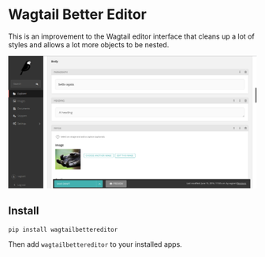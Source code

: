 Wagtail Better Editor
=====================
This is an improvement to the Wagtail editor interface that cleans up a lot of styles and allows a lot more objects to be nested.

![Screenshot](screenshot.png)

Install
-------

    pip install wagtailbettereditor

Then add `wagtailbettereditor` to your installed apps.
